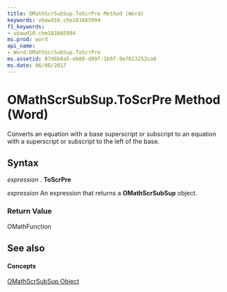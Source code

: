 ```yaml
---
title: OMathScrSubSup.ToScrPre Method (Word)
keywords: vbawd10.chm181665994
f1_keywords:
- vbawd10.chm181665994
ms.prod: word
api_name:
- Word.OMathScrSubSup.ToScrPre
ms.assetid: 07d6b0a5-eb88-d99f-1b97-9e7613252ca0
ms.date: 06/08/2017
---
```



# OMathScrSubSup.ToScrPre Method (Word)

Converts an equation with a base superscript or subscript to an equation with a superscript or subscript to the left of the base.


## Syntax

 _expression_ . **ToScrPre**

 _expression_ An expression that returns a **OMathScrSubSup** object.


### Return Value

OMathFunction


## See also


#### Concepts


[OMathScrSubSup Object](Word.OMathScrSubSup.md)

